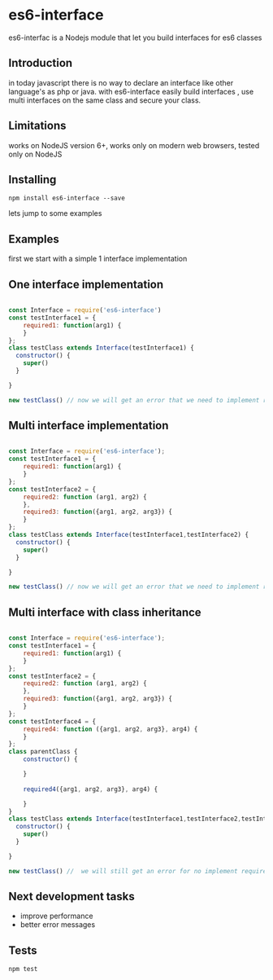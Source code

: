 <h1>es6-interface</h1>
es6-interfac is a Nodejs module  that let you build interfaces for es6 classes

<h2>Introduction</h2>
in today javascript there is no way to declare an interface like other language's as php or java.
with es6-interface easily build interfaces , use multi interfaces on the same class and secure your class.



<h2>Limitations</h2>
works on NodeJS version 6+,
works only on modern web browsers,
tested only on NodeJS
<h2>Installing</h2>

```
npm install es6-interface --save
```

lets jump to some examples
<h2>Examples</h2>

first we start with a simple 1 interface implementation
<h2>One interface implementation</h2> 

```javascript

const Interface = require('es6-interface')
const testInterface1 = {
	required1: function(arg1) {
	}
};
class testClass extends Interface(testInterface1) {
  constructor() {
    super()
  }

}

new testClass() // now we will get an error that we need to implement required1(arg1) method

```


<h2>Multi interface implementation</h2> 

```javascript

const Interface = require('es6-interface');
const testInterface1 = {
	required1: function(arg1) {
	}
};
const testInterface2 = {
  	required2: function (arg1, arg2) {
  	},
  	required3: function({arg1, arg2, arg3}) {
  	}
};
class testClass extends Interface(testInterface1,testInterface2) {
  constructor() {
    super()
  }

}

new testClass() // now we will get an error that we need to implement required1(arg1) required2(arg1,arg2) required3({arg1,arg2,arg3}) methods
```

<h2>Multi interface with class inheritance </h2> 

```javascript

const Interface = require('es6-interface');
const testInterface1 = {
	required1: function(arg1) {
	}
};
const testInterface2 = {
  	required2: function (arg1, arg2) {
  	},
  	required3: function({arg1, arg2, arg3}) {
  	}
};
const testInterface4 = {
	required4: function ({arg1, arg2, arg3}, arg4) {
	}
};
class parentClass {
    constructor() {

    }
    
    required4({arg1, arg2, arg3}, arg4) {

    }
}
class testClass extends Interface(testInterface1,testInterface2,testInterface4,parentClass) {
  constructor() {
    super()
  }

}

new testClass() //  we will still get an error for no implement required1(arg1) required2(arg1,arg2) required3({arg1,arg2,arg3}) methods as we get required4 from our parent class
```

<h2>Next development tasks</h2> 
<ul>
    <li>improve performance</li>
    <li>better error messages </li>
</ul>

<h2>Tests</h2>

```
npm test
```



